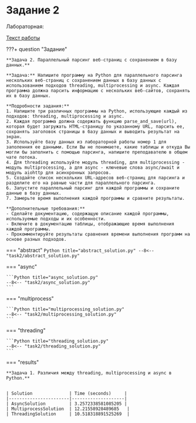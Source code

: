 # Задание 2

Лабораторная:

<a href="https://github.com/TonikX/ITMO_ICT_WebDevelopment_tools_2023-2024" class="external-link" target="_blank">Текст работы</a>


???+ question "Задание"

    **Задача 2. Параллельный парсинг веб-страниц с сохранением в базу данных.**

    **Задача:** Напишите программу на Python для параллельного парсинга нескольких веб-страниц с сохранением данных в базу данных с использованием подходов threading, multiprocessing и async. Каждая программа должна парсить информацию с нескольких веб-сайтов, сохранять их в базу данных.
    
    **Подробности задания:**
    1. Напишите три различных программы на Python, использующие каждый из подходов: threading, multiprocessing и async.
    2. Каждая программа должна содержать функцию parse_and_save(url), которая будет загружать HTML-страницу по указанному URL, парсить ее, сохранять заголовок страницы в базу данных и выводить результат на экран.
    3. Используйте базу данных из лабораторной работы номер 1 для заполенния ее данными. Если Вы не понимаете, какие таблицы и откуда Вы могли бы заполнить с помощью парсинга, напишите преподавателю в общем чате потока.
    4. Для threading используйте модуль threading, для multiprocessing - модуль multiprocessing, а для async - ключевые слова async/await и модуль aiohttp для асинхронных запросов.
    5. Создайте список нескольких URL-адресов веб-страниц для парсинга и разделите его на равные части для параллельного парсинга.
    6. Запустите параллельный парсинг для каждой программы и сохраните данные в базу данных.
    7. Замерьте время выполнения каждой программы и сравните результаты.
    
    **Дополнительные требования:**
    - Сделайте документацию, содержащую описание каждой программы, используемые подходы и их особенности.
    - Включите в документацию таблицы, отображающие время выполнения каждой программы.
    - Прокомментируйте результаты сравнения времени выполнения программ на основе разных подходов.


=== "abstract"
    ```Python title="abstract_solution.py"
    --8<-- "task2/abstract_solution.py"
    ```

=== "async"

    ```Python title="async_solution.py"
    --8<-- "task2/async_solution.py"
    ```

=== "multiprocess"

    ```Python title="multiprocessing_solution.py"
    --8<-- "task2/multiprocessing_solution.py"
    ```

=== "threading"

    ```Python title="threading_solution.py"
    --8<-- "task2/threading_solution.py"
    ```




=== "results"

    **Задача 1. Различия между threading, multiprocessing и async в Python.**


    | Solution              | Time (seconds)     |
    |-----------------------|--------------------|
    | AsyncSolution         | 3.2572338581085205 |
    | MultiprocessSolution  | 12.21558928489685   |
    | ThreadingSolution     | 10.518318891525269  |